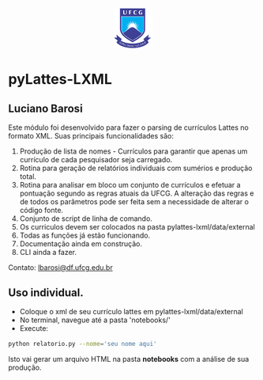 
# <p align="center"> <img src="./assets/Logo-UFCG.png" width="80" ></p>

# pyLattes-LXML
## Luciano Barosi

Este módulo foi desenvolvido para fazer o parsing de currículos Lattes no formato XML. Suas principais funcionalidades são:
1. Produção de lista de nomes - Currículos para garantir que apenas um currículo de cada pesquisador seja carregado.
2. Rotina para geração de relatórios individuais com sumérios e produção total.
3. Rotina para analisar em bloco um conjunto de currículos e efetuar a pontuação segundo as regras atuais da UFCG. A alteração das regras e de todos os parâmetros pode ser feita sem a necessidade de alterar o código fonte.
4. Conjunto de script de linha de comando.
5. Os curriculos devem ser colocados na pasta pylattes-lxml/data/external
6. Todas as funções já estão funcionando.
7. Documentação ainda em construção.
8. CLI ainda a fazer.

Contato: lbarosi@df.ufcg.edu.br

## Uso individual.

- Coloque o xml de seu currículo lattes em pylattes-lxml/data/external
- No terminal, navegue até a pasta 'notebooks/'
- Execute:
```bash
python relatorio.py --nome='seu nome aqui'
```

Isto vai gerar um arquivo HTML na pasta **notebooks** com a análise de sua produção.
